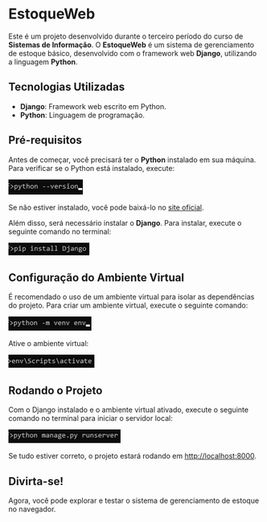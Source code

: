 # EstoqueWeb

Este é um projeto desenvolvido durante o terceiro período do curso de **Sistemas de Informação**. O **EstoqueWeb** é um sistema de gerenciamento de estoque básico, desenvolvido com o framework web **Django**, utilizando a linguagem **Python**.

## Tecnologias Utilizadas
- **Django**: Framework web escrito em Python.
- **Python**: Linguagem de programação.

## Pré-requisitos
Antes de começar, você precisará ter o **Python** instalado em sua máquina. Para verificar se o Python está instalado, execute:

![Verificar versão do Python](assets/codigo1.png)

Se não estiver instalado, você pode baixá-lo no [site oficial](https://www.python.org/).

Além disso, será necessário instalar o **Django**. Para instalar, execute o seguinte comando no terminal:

![Instalar Django](assets/codigo2.png)

## Configuração do Ambiente Virtual
É recomendado o uso de um ambiente virtual para isolar as dependências do projeto. Para criar um ambiente virtual, execute o seguinte comando:

![Criar ambiente virtual](assets/codigo3.png)

Ative o ambiente virtual:

  ![Ativar ambiente virtual no Windows](assets/codigo4.png)

## Rodando o Projeto
Com o Django instalado e o ambiente virtual ativado, execute o seguinte comando no terminal para iniciar o servidor local:

![Rodar o servidor](assets/codigo5.png)

Se tudo estiver correto, o projeto estará rodando em [http://localhost:8000](http://localhost:8000).

## Divirta-se!
Agora, você pode explorar e testar o sistema de gerenciamento de estoque no navegador.

